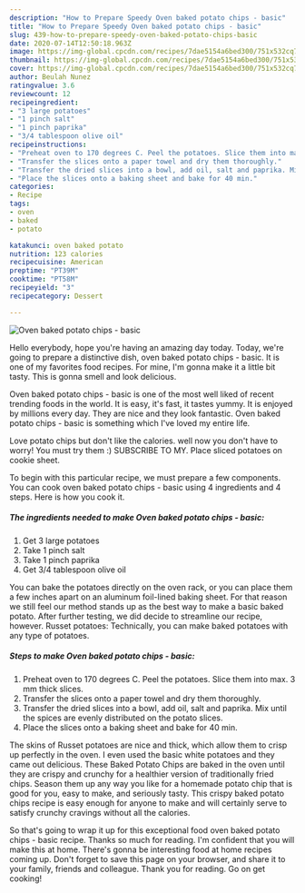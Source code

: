 ```yaml
---
description: "How to Prepare Speedy Oven baked potato chips - basic"
title: "How to Prepare Speedy Oven baked potato chips - basic"
slug: 439-how-to-prepare-speedy-oven-baked-potato-chips-basic
date: 2020-07-14T12:50:18.963Z
image: https://img-global.cpcdn.com/recipes/7dae5154a6bed300/751x532cq70/oven-baked-potato-chips-basic-recipe-main-photo.jpg
thumbnail: https://img-global.cpcdn.com/recipes/7dae5154a6bed300/751x532cq70/oven-baked-potato-chips-basic-recipe-main-photo.jpg
cover: https://img-global.cpcdn.com/recipes/7dae5154a6bed300/751x532cq70/oven-baked-potato-chips-basic-recipe-main-photo.jpg
author: Beulah Nunez
ratingvalue: 3.6
reviewcount: 12
recipeingredient:
- "3 large potatoes"
- "1 pinch salt"
- "1 pinch paprika"
- "3/4 tablespoon olive oil"
recipeinstructions:
- "Preheat oven to 170 degrees C. Peel the potatoes. Slice them into max. 3 mm thick slices."
- "Transfer the slices onto a paper towel and dry them thoroughly."
- "Transfer the dried slices into a bowl, add oil, salt and paprika. Mix until the spices are evenly distributed on the potato slices."
- "Place the slices onto a baking sheet and bake for 40 min."
categories:
- Recipe
tags:
- oven
- baked
- potato

katakunci: oven baked potato 
nutrition: 123 calories
recipecuisine: American
preptime: "PT39M"
cooktime: "PT58M"
recipeyield: "3"
recipecategory: Dessert

---
```



![Oven baked potato chips - basic](https://img-global.cpcdn.com/recipes/7dae5154a6bed300/751x532cq70/oven-baked-potato-chips-basic-recipe-main-photo.jpg)

Hello everybody, hope you're having an amazing day today. Today, we're going to prepare a distinctive dish, oven baked potato chips - basic. It is one of my favorites food recipes. For mine, I'm gonna make it a little bit tasty. This is gonna smell and look delicious.

Oven baked potato chips - basic is one of the most well liked of recent trending foods in the world. It is easy, it's fast, it tastes yummy. It is enjoyed by millions every day. They are nice and they look fantastic. Oven baked potato chips - basic is something which I've loved my entire life.

Love potato chips but don&#39;t like the calories. well now you don&#39;t have to worry! You must try them :) SUBSCRIBE TO MY. Place sliced potatoes on cookie sheet.


To begin with this particular recipe, we must prepare a few components. You can cook oven baked potato chips - basic using 4 ingredients and 4 steps. Here is how you cook it.

<!--inarticleads1-->

##### The ingredients needed to make Oven baked potato chips - basic:

1. Get 3 large potatoes
1. Take 1 pinch salt
1. Take 1 pinch paprika
1. Get 3/4 tablespoon olive oil


You can bake the potatoes directly on the oven rack, or you can place them a few inches apart on an aluminum foil-lined baking sheet. For that reason we still feel our method stands up as the best way to make a basic baked potato. After further testing, we did decide to streamline our recipe, however. Russet potatoes: Technically, you can make baked potatoes with any type of potatoes. 

<!--inarticleads2-->

##### Steps to make Oven baked potato chips - basic:

1. Preheat oven to 170 degrees C. Peel the potatoes. Slice them into max. 3 mm thick slices.
1. Transfer the slices onto a paper towel and dry them thoroughly.
1. Transfer the dried slices into a bowl, add oil, salt and paprika. Mix until the spices are evenly distributed on the potato slices.
1. Place the slices onto a baking sheet and bake for 40 min.


The skins of Russet potatoes are nice and thick, which allow them to crisp up perfectly in the oven. I even used the basic white potatoes and they came out delicious. These Baked Potato Chips are baked in the oven until they are crispy and crunchy for a healthier version of traditionally fried chips. Season them up any way you like for a homemade potato chip that is good for you, easy to make, and seriously tasty. This crispy baked potato chips recipe is easy enough for anyone to make and will certainly serve to satisfy crunchy cravings without all the calories. 

So that's going to wrap it up for this exceptional food oven baked potato chips - basic recipe. Thanks so much for reading. I'm confident that you will make this at home. There's gonna be interesting food at home recipes coming up. Don't forget to save this page on your browser, and share it to your family, friends and colleague. Thank you for reading. Go on get cooking!
